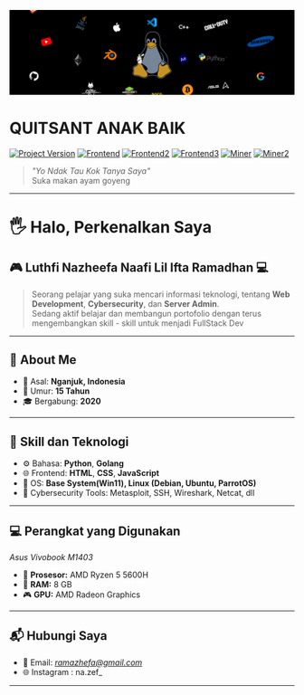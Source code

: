 [![header][header-url]][header-link]

# QUITSANT ANAK BAIK
[![Project Version][version-image]][version-url]
[![Frontend][Frontend-image]][Frontend-url]
[![Frontend2][Frontend-image2]][Frontend-url2]
[![Frontend3][Frontend-image3]][Frontend-url3]
[![Miner][Miner-image]][Miner-url]
[![Miner2][Miner-image2]][Miner-url2]

> *"Yo Ndak Tau Kok Tanya Saya"*  
> Suka makan ayam goyeng

---

# 🖐️ Halo, Perkenalkan Saya
## 🎮 **Luthfi Nazheefa Naafi Lil Ifta Ramadhan** 💻

> Seorang pelajar yang suka mencari informasi teknologi, tentang **Web Development**, **Cybersecurity**, dan **Server Admin**.  
> Sedang aktif belajar dan membangun portofolio dengan terus mengembangkan skill - skill untuk menjadi FullStack Dev

---

## 🏫 About Me

- 📍 Asal: **Nganjuk, Indonesia**
- 🍃 Umur: **15 Tahun**
- 🎓 Bergabung: **2020**

---

## 🚀 Skill dan Teknologi

- ⚙️ Bahasa: **Python**, **Golang**
- 🌐 Frontend: **HTML**, **CSS**, **JavaScript**
- 🐧 OS: **Base System(Win11), Linux (Debian, Ubuntu, ParrotOS)**
- 🔐 Cybersecurity Tools: Metasploit, SSH, Wireshark, Netcat, dll

---

## 💻 Perangkat yang Digunakan

*Asus Vivobook M1403*
- 🧠 **Prosesor:** AMD Ryzen 5 5600H  
- 🧠 **RAM:** 8 GB  
- 🎮 **GPU:** AMD Radeon Graphics

---

## 📬 Hubungi Saya

- 📧 Email: *ramazhefa@gmail.com*
- 🌐 Instagram : na.zef_

---

<!-- Markdown link & img dfn's -->

[header-url]: Header.png
[header-link]: https://github.com/Quitsant/myStyle.git

[version-image]: https://img.shields.io/badge/Version-1.0.0-brightgreen?style=for-the-badge&logo=appveyor
[version-url]: https://img.shields.io/badge/version-1.0.0-green

[Frontend-image]: https://img.shields.io/badge/Frontend-Html-orange?style=for-the-badge
[Frontend-url]: https://img.shields.io/badge/Frontend-Html-blue?style=for-the-badge

[Frontend-image2]: https://img.shields.io/badge/Frontend-CSS-blue?style=for-the-badge
[Frontend-url2]: https://img.shields.io/badge/Frontend-CSS-blue?style=for-the-badge

[Frontend-image3]: https://img.shields.io/badge/Frontend-JavaScript-yellow?style=for-the-badge
[Frontend-url3]: https://img.shields.io/badge/Frontend-JavaScript-yellow?style=for-the-badge

[Miner-image]: https://img.shields.io/badge/Learn-Python-blue?style=for-the-badge
[Miner-url]: https://img.shields.io/badge/Frontend-JavaScript-yellow?style=for-the-badge

[Miner-image2]: https://img.shields.io/badge/Learn-Golang-blue?style=for-the-badge
[Miner-url2]: https://img.shields.io/badge/Frontend-JavaScript-yellow?style=for-the-badge
